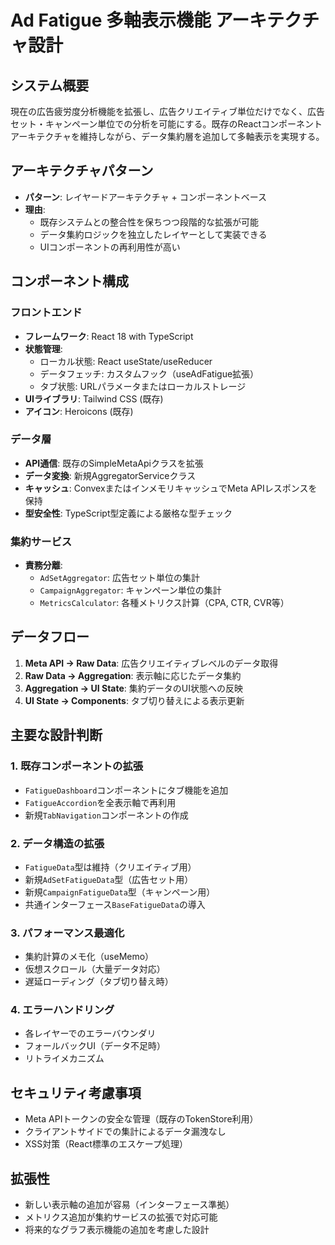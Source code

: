 # Ad Fatigue 多軸表示機能 アーキテクチャ設計

## システム概要

現在の広告疲労度分析機能を拡張し、広告クリエイティブ単位だけでなく、広告セット・キャンペーン単位での分析を可能にする。既存のReactコンポーネントアーキテクチャを維持しながら、データ集約層を追加して多軸表示を実現する。

## アーキテクチャパターン

- **パターン**: レイヤードアーキテクチャ + コンポーネントベース
- **理由**: 
  - 既存システムとの整合性を保ちつつ段階的な拡張が可能
  - データ集約ロジックを独立したレイヤーとして実装できる
  - UIコンポーネントの再利用性が高い

## コンポーネント構成

### フロントエンド
- **フレームワーク**: React 18 with TypeScript
- **状態管理**: 
  - ローカル状態: React useState/useReducer
  - データフェッチ: カスタムフック（useAdFatigue拡張）
  - タブ状態: URLパラメータまたはローカルストレージ
- **UIライブラリ**: Tailwind CSS (既存)
- **アイコン**: Heroicons (既存)

### データ層
- **API通信**: 既存のSimpleMetaApiクラスを拡張
- **データ変換**: 新規AggregatorServiceクラス
- **キャッシュ**: ConvexまたはインメモリキャッシュでMeta APIレスポンスを保持
- **型安全性**: TypeScript型定義による厳格な型チェック

### 集約サービス
- **責務分離**:
  - `AdSetAggregator`: 広告セット単位の集計
  - `CampaignAggregator`: キャンペーン単位の集計
  - `MetricsCalculator`: 各種メトリクス計算（CPA, CTR, CVR等）

## データフロー

1. **Meta API → Raw Data**: 広告クリエイティブレベルのデータ取得
2. **Raw Data → Aggregation**: 表示軸に応じたデータ集約
3. **Aggregation → UI State**: 集約データのUI状態への反映
4. **UI State → Components**: タブ切り替えによる表示更新

## 主要な設計判断

### 1. 既存コンポーネントの拡張
- `FatigueDashboard`コンポーネントにタブ機能を追加
- `FatigueAccordion`を全表示軸で再利用
- 新規`TabNavigation`コンポーネントの作成

### 2. データ構造の拡張
- `FatigueData`型は維持（クリエイティブ用）
- 新規`AdSetFatigueData`型（広告セット用）
- 新規`CampaignFatigueData`型（キャンペーン用）
- 共通インターフェース`BaseFatigueData`の導入

### 3. パフォーマンス最適化
- 集約計算のメモ化（useMemo）
- 仮想スクロール（大量データ対応）
- 遅延ローディング（タブ切り替え時）

### 4. エラーハンドリング
- 各レイヤーでのエラーバウンダリ
- フォールバックUI（データ不足時）
- リトライメカニズム

## セキュリティ考慮事項

- Meta APIトークンの安全な管理（既存のTokenStore利用）
- クライアントサイドでの集計によるデータ漏洩なし
- XSS対策（React標準のエスケープ処理）

## 拡張性

- 新しい表示軸の追加が容易（インターフェース準拠）
- メトリクス追加が集約サービスの拡張で対応可能
- 将来的なグラフ表示機能の追加を考慮した設計